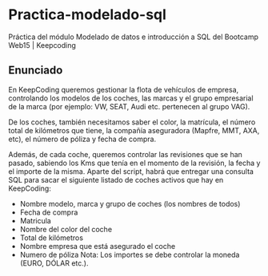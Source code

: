 # Practica-modelado-sql
Práctica del módulo Modelado de datos e introducción a SQL del Bootcamp Web15 | Keepcoding
## Enunciado
En KeepCoding queremos gestionar la flota de vehículos de empresa, controlando los
modelos de los coches, las marcas y el grupo empresarial de la marca (por ejemplo: VW,
SEAT, Audi etc. pertenecen al grupo VAG).

De los coches, también necesitamos saber el color, la matrícula, el número total
de kilómetros que tiene, la compañía aseguradora (Mapfre, MMT, AXA, etc), el número de
póliza y fecha de compra.

Además, de cada coche, queremos controlar las revisiones que se han pasado,
sabiendo los Kms que tenía en el momento de la revisión, la fecha y el
importe de la misma.
Aparte del script, habrá que entregar una consulta SQL para sacar el siguiente listado de
coches activos que hay en KeepCoding:
- Nombre modelo, marca y grupo de coches (los nombres de todos)
- Fecha de compra
- Matricula
- Nombre del color del coche
- Total de kilómetros
- Nombre empresa que está asegurado el coche
- Numero de póliza
Nota: Los importes se debe controlar la moneda (EURO, DÓLAR etc.).

